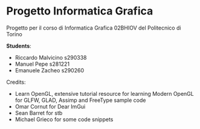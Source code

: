 # Progetto Informatica Grafica

Progetto per il corso di Informatica Grafica 02BHIOV del Politecnico di Torino

**Students**:

* Riccardo Malvicino s290338
* Manuel Pepe s281221
* Emanuele Zacheo s290260

Credits:

* Learn OpenGL, extensive tutorial resource for learning Modern OpenGL for GLFW, GLAD, Assimp and FreeType sample code
* Omar Cornut for Dear ImGui
* Sean Barret for stb
* Michael Grieco for some code snippets
